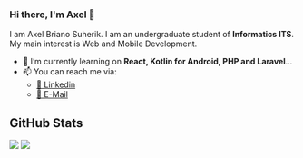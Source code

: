 ### Hi there, I'm Axel 👋

I am Axel Briano Suherik. I am an undergraduate student of **Informatics ITS**. My main interest is Web and Mobile Development.

- 🌱 I’m currently learning on **React, Kotlin for Android, PHP and Laravel**...
- 📫 You can reach me via:
    - [📘 Linkedin](https://www.linkedin.com/in/axel-brians/)
    - [📧 E-Mail](mailto:axelbrians@gmail.com)

## GitHub Stats
<p>
  <img src="https://github-readme-stats.vercel.app/api/top-langs/?username=axelbrians&hide_border=true&hide=html&theme=blue-green,css" />
  <img src="https://github-readme-stats.vercel.app/api?username=axelbrians&line_height=27&count_private=true&hide_border=true&show_icons=true&theme=tokyo-night">
</p>
